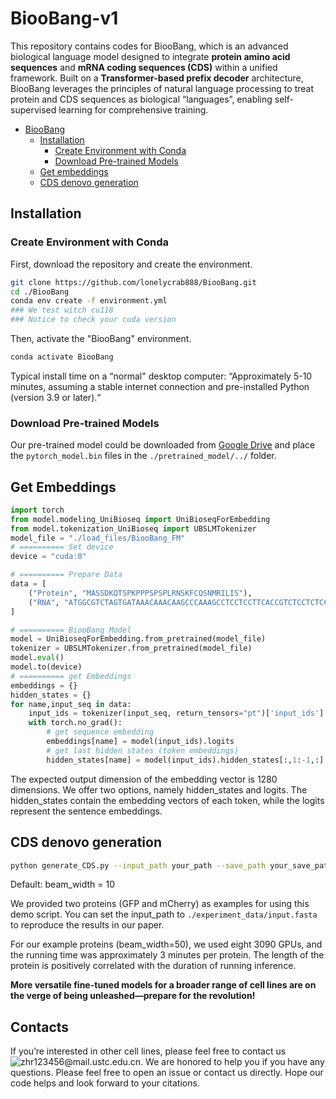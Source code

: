 # BiooBang-v1

This repository contains codes for BiooBang, which is an advanced biological language model designed to integrate **protein amino acid sequences** and **mRNA coding sequences (CDS)** within a unified framework. Built on a **Transformer-based prefix decoder** architecture, BiooBang leverages the principles of natural language processing to treat protein and CDS sequences as biological “languages”, enabling self-supervised learning for comprehensive training.


- [BiooBang](#BiooBang-v1)
  - [Installation](#installation)
    - [Create Environment with Conda](#create-environment-with-conda)
    - [Download Pre-trained Models](#download-pre-trained-models)
  - [Get embeddings](#get-embeddings)
  - [CDS denovo generation](#cds-denovo-generation)
      

## Installation

### Create Environment with Conda
First, download the repository and create the environment.
```bash
git clone https://github.com/lonelycrab888/BiooBang.git
cd ./BiooBang
conda env create -f environment.yml
### We test witch cu118
### Notice to check your cuda version
```
Then, activate the "BiooBang" environment.

```bash
conda activate BiooBang
```

Typical install time on a “normal" desktop computer: “Approximately 5-10 minutes, assuming a stable internet connection and pre-installed Python (version 3.9 or later).“

### Download Pre-trained Models
Our pre-trained model could be downloaded from [Google Drive](https://drive.google.com/drive/folders/1vw8UOTkT3bbAdrdYwoFiDiNymlUYA-uu) and place the `pytorch_model.bin` files in the `./pretrained_model/../` folder.

## Get Embeddings
```python
import torch
from model.modeling_UniBioseq import UniBioseqForEmbedding
from model.tokenization_UniBioseq import UBSLMTokenizer
model_file = "./load_files/BiooBang_FM"
# ========== Set device
device = "cuda:0"

# ========== Prepare Data
data = [
    ("Protein", "MASSDKQTSPKPPPSPSPLRNSKFCQSNMRILIS"),
    ("RNA", "ATGGCGTCTAGTGATAAACAAACAAGCCCAAAGCCTCCTCCTTCACCGTCTCCTCTCCGTAATT")
]

# ========== BiooBang Model
model = UniBioseqForEmbedding.from_pretrained(model_file)
tokenizer = UBSLMTokenizer.from_pretrained(model_file)
model.eval()
model.to(device)
# ========== get Embeddings
embeddings = {}
hidden_states = {}
for name,input_seq in data:
    input_ids = tokenizer(input_seq, return_tensors="pt")['input_ids'].to(device)
    with torch.no_grad():
        # get sequence embedding 
        embeddings[name] = model(input_ids).logits
        # get last hidden states (token embeddings)
        hidden_states[name] = model(input_ids).hidden_states[:,1:-1,:]
```

The expected output dimension of the embedding vector is 1280 dimensions. We offer two options, namely hidden_states and logits. The hidden_states contain the embedding vectors of each token, while the logits represent the sentence embeddings.

## CDS denovo generation


```bash
python generate_CDS.py --input_path your_path --save_path your_save_path --num_beams 10
```

Default:
  beam_width = 10
  
We provided two proteins (GFP and mCherry) as examples for using this demo script. You can set the input_path to `./experiment_data/input.fasta` to reproduce the results in our paper.

For our example proteins (beam_width=50), we used eight 3090 GPUs, and the running time was approximately 3 minutes per protein. The length of the protein is positively correlated with the duration of running inference.

**More versatile fine-tuned models for a broader range of cell lines are on the verge of being unleashed—prepare for the revolution!**


## Contacts
If you’re interested in other cell lines, please feel free to contact us![zhr123456@mail.ustc.edu.cn](zhr123456@mail.ustc.edu.cn).
We are honored to help you if you have any questions. Please feel free to open an issue or contact us directly. Hope our code helps and look forward to your citations.

